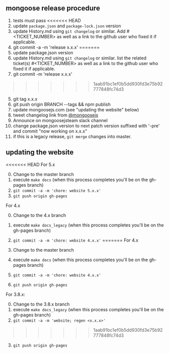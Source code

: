 ## mongoose release procedure

1.  tests must pass
<<<<<<< HEAD
2.  update `package.json` and `package-lock.json` version
3.  update History.md using `git changelog` or similar. Add #<TICKET_NUMBER> as well as a link to the github user who fixed it if applicable.
4.  git commit -a -m 'release x.x.x'
=======
2.  update package.json version
3.  update History.md using `git changelog` or similar. list the related ticket(s) #<TICKET_NUMBER> as well as a link to the github user who fixed it if applicable.
4.  git commit -m 'release x.x.x'
>>>>>>> 1aab91bc1ef0b5dd930fd3e75b92777848fc74d3
5.  git tag x.x.x
6.  git push origin BRANCH --tags && npm publish
7.  update mongoosejs.com (see "updating the website" below)
8.  tweet changelog link from [@mongoosejs](https://twitter.com/mongoosejs)
9.  Announce on mongoosejsteam slack channel
10. change package.json version to next patch version suffixed with '-pre' and commit "now working on x.x.x"
11. if this is a legacy release, `git merge` changes into master.

## updating the website

<<<<<<< HEAD
For 5.x

0. Change to the master branch
1. execute `make docs` (when this process completes you'll be on the gh-pages branch)
2. `git commit -a -m 'chore: website 5.x.x'`
3. `git push origin gh-pages`

For 4.x

0. Change to the 4.x branch
1. execute `make docs_legacy` (when this process completes you'll be on the gh-pages branch)
2. `git commit -a -m 'chore: website 4.x.x'`
=======
For 4.x

0. Change to the master branch
1. execute `make docs` (when this process completes you'll be on the gh-pages branch)
2. `git commit -a -m 'chore: website 4.x.x'`
3. `git push origin gh-pages`

For 3.8.x:

0. Change to the 3.8.x branch
1. execute `make docs_legacy` (when this process completes you'll be on the gh-pages branch)
2. `git commit -a -m 'website; regen <x.x.x>'`
>>>>>>> 1aab91bc1ef0b5dd930fd3e75b92777848fc74d3
3. `git push origin gh-pages`
